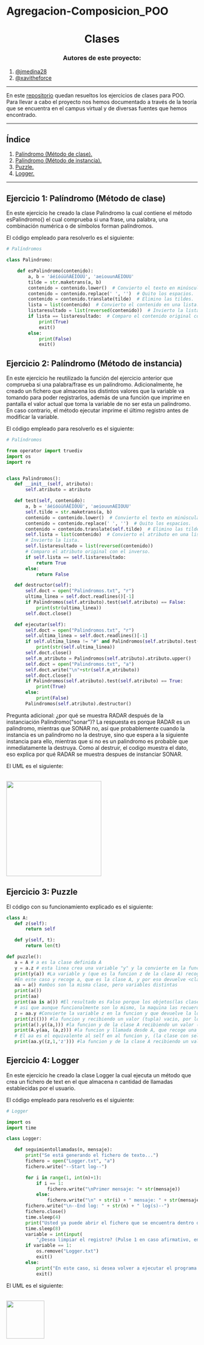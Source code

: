 # Agregacion-Composicion_POO
<h1 align="center">Clases</h1>

<h3 align="center">Autores de este proyecto:</h3>

1. [@jmedina28](https://github.com/jmedina28)
1. [@xavitheforce](https://github.com/Xavitheforce)
---
En este [repositorio](https://github.com/jmedina28/EjerciciosClases) quedan resueltos los ejercicios de clases para POO. Para llevar a cabo el proyecto nos hemos documentado a través de la teoría que se encuentra en el campus virtual y de diversas fuentes que hemos encontrado.
***
## Índice
1. [Palíndromo (Método de clase).](#id1)
3. [Palíndromo (Método de instancia).](#id2)
3. [Puzzle.](#id3)
4. [Logger.](#id4)
***

## Ejercicio 1: Palíndromo (Método de clase)<a name="id1"></a>

En este ejercicio he creado la clase Palindromo la cual contiene el método esPalindromo() el cual comprueba si una frase, una palabra, una combinación numérica o de símbolos forman palíndromos.

El código empleado para resolverlo es el siguiente:

```python
# Palíndromos

class Palindromo:

    def esPalindromo(contenido):
        a, b = 'áéíóúüñÁÉÍÓÚÜ', 'aeiouunAEIOUU'
        tilde = str.maketrans(a, b)
        contenido = contenido.lower()  # Convierto el texto en minúsculas.
        contenido = contenido.replace(' ', '')  # Quito los espacios.
        contenido = contenido.translate(tilde)  # Elimino las tildes.
        lista = list(contenido)  # Convierto el contenido en una lista.
        listaresultado = list(reversed(contenido))  # Invierto la lista.
        if lista == listaresultado:  # Comparo el contenido original con el inverso.
            print(True)
            exit()
        else:
            print(False)
            exit()
```


## Ejercicio 2: Palíndromo (Método de instancia)<a name="id2"></a>

En este ejercicio he reutilizado la función del ejercicio anterior que comprueba si una palabra/frase es un palíndromo. Adicionalmente, he creado un fichero que almacena los distintos valores que la variable va tomando para poder registrarlos, además de una función que imprime en pantalla el valor actual que toma la variable de no ser esta un palíndromo. En caso contrario, el método ejecutar imprime el último registro antes de modificar la variable.


El código empleado para resolverlo es el siguiente:
 
 ```python
# Palíndromos

from operator import truediv
import os
import re


class Palindromos():
    def __init__(self, atributo):
        self.atributo = atributo

    def test(self, contenido):
        a, b = 'áéíóúüñÁÉÍÓÚÜ', 'aeiouunAEIOUU'
        self.tilde = str.maketrans(a, b)
        contenido = contenido.lower()  # Convierto el texto en minúsculas.
        contenido = contenido.replace(' ', '')  # Quito los espacios.
        contenido = contenido.translate(self.tilde)  # Elimino las tildes.
        self.lista = list(contenido)  # Convierto el atributo en una lista.
        # Invierto la lista.
        self.listaresultado = list(reversed(contenido))
        # Comparo el atributo original con el inverso.
        if self.lista == self.listaresultado:
            return True
        else:
            return False

    def destructor(self):
        self.doct = open("Palindromos.txt", "r")
        ultima_linea = self.doct.readlines()[-1]
        if Palindromos(self.atributo).test(self.atributo) == False:
            print(str(ultima_linea))
        self.doct.close()

    def ejecutar(self):
        self.doct = open("Palindromos.txt", "r")
        self.ultima_linea = self.doct.readlines()[-1]
        if self.ultima_linea != "#" and Palindromos(self.atributo).test(self.ultima_linea) == True:
            print(str(self.ultima_linea))
        self.doct.close()
        self.m_atributo = Palindromos(self.atributo).atributo.upper()
        self.doct = open("Palindromos.txt", "a")
        self.doct.write("\n"+str(self.m_atributo))
        self.doct.close()
        if Palindromos(self.atributo).test(self.atributo) == True:
            print(True)
        else:
            print(False)
        Palindromos(self.atributo).destructor()
```
Pregunta adicional: ¿por qué se muestra RADAR después de la instanciación Palindromo("sonar")?
La respuesta es porque RADAR es un palindromo, mientras que SONAR no, así que probablemente cuando la instancia es un palindromo no la destruye, sino que espera a la siguiente instancia para ello, mientras que si no es un palindromo es probable que inmediatamente la destruya. Como al destruir, el codigo muestra el dato, eso explica por qué RADAR se muestra despues de instanciar SONAR.

El UML es el siguiente:

<br>
<img height="250" src="UML/Palindromos.jpg" />
<br>


## Ejercicio 3: Puzzle<a name="id3"></a>


El código con su funcionamiento explicado es el siguiente:
 
 ```python
 class A: 
    def z(self): 
        return self 
 
    def y(self, t): 
        return len(t)

def puzzle(): 
    a = A # a es la clase definida A
    y = a.z # esta linea crea una variable "y" y la convierte en la funcion z de la clase A
    print(y(a)) #La variable y (que es la funcion z de la clase A) recoge un valor y lo devuelve.
    #En este caso y recoge a, que es la clase A, y por eso devuelve <class '__main__.A'>
    aa = a() #ambos son la misma clase, pero variables distintas
    print(a())
    print(aa)
    print(aa is a()) #El resultado es Falso porque los objetos(las clase) estan "guardadas" en posiciones distintas,
    # asi que aunque funcionalmente son lo mismo, la maquina las recuerda/almacena de distinta manera
    z = aa.y #Convierte la variable z en la funcion y que devuelve la longuitud de una variable
    print(z(())) #la funcion y recibiendo un valor (tupla) vacio, por lo que devuelve 0
    print(a().y((a,))) #la funcion y de la clase A recibiendo un valor (tupla) de 1 elemento, por lo que devuelve 1
    print(A.y(aa, (a,z))) #la funcion y llamada desde A, que recoge una tupla de 2 elementos(devuelve 2)
    # El aa es el equivalente al self en al funcion y, (la clase con self). Llamar A directamente daria error(faltan elementos)
    print(aa.y((z,1,'z'))) #la funcion y de la clase A recibiendo un valor (tupla) de 3 elemento, por lo que devuelve 3

```

## Ejercicio 4: Logger<a name="id4"></a>

En este ejercicio he creado la clase Logger la cual ejecuta un método que crea un fichero de text en el que almacena n cantidad de llamadas establecidas por el usuario.


El código empleado para resolverlo es el siguiente:
 
 ```python
# Logger

import os
import time

class Logger:

    def seguimientollamadas(n, mensaje):
        print("Se está generando el fichero de texto...")
        fichero = open("Logger.txt", "a")
        fichero.write("--Start log--")

        for i in range(1, int(n)+1):
            if i == 1:
                fichero.write("\nPrimer mensaje: "+ str(mensaje))
            else:
                fichero.write("\n" + str(i) + " mensaje: " + str(mensaje))
        fichero.write("\n--End log: " + str(n) + " log(s)--")
        fichero.close()
        time.sleep(4)
        print("Usted ya puede abrir el fichero que se encuentra dentro de la carpeta en la que está ejecutando esto.")
        time.sleep(8)
        variable = int(input(
            "¿Desea limpiar el registro? (Pulse 1 en caso afirmativo, en caso contrario pulse cualquier otro valor): "))
        if variable == 1:
            os.remove("Logger.txt")
            exit()
        else:
            print("En este caso, si desea volver a ejecutar el programa tendrá que eliminar manualmente el fichero de texto.")
            exit()
```
El UML es el siguiente:

<br>
<img height="100" src="UML/Logger.jpg" />
<br>

